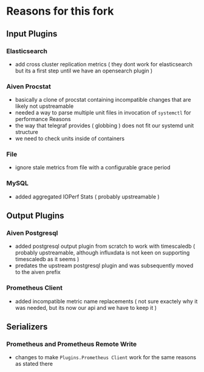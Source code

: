 # Reasons for this fork

## Input Plugins

### Elasticsearch

* add cross cluster replication metrics ( they dont work for elasticsearch but its a first step until we have an opensearch plugin )

### Aiven Procstat

* basically a clone of procstat containing incompatible changes that are likely not upstreamable
* needed a way to parse multiple unit files in invocation of `systemctl` for performance Reasons
* the way that telegraf provides ( globbing ) does not fit our systemd unit structure
* we need to check units inside of containers

### File

* ignore stale metrics from file with a configurable grace period

### MySQL

* added aggregated IOPerf Stats ( probably upstreamable )

## Output Plugins

### Aiven Postgresql

* added postgresql output plugin from scratch to work with timescaledb ( probably upstreamable, although influxdata is not keen on supporting timescaledb as it seems )
* predates the upstream postgresql plugin and was subsequently moved to the aiven prefix

### Prometheus Client

* added incompatible metric name replacements ( not sure exactely why it was needed, but its now our api and we have to keep it )

## Serializers

### Prometheus and Prometheus Remote Write

* changes to make `Plugins.Prometheus Client` work for the same reasons as stated there

